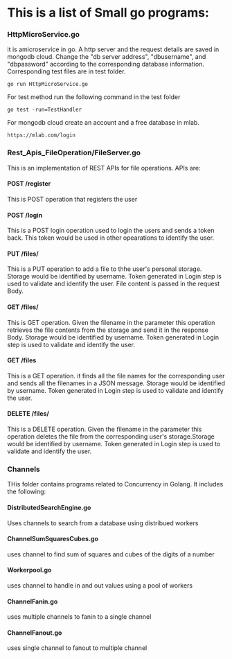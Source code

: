 # This is a list of Small go programs: 


 ### HttpMicroService.go 
  it is amicroservice in go.
  A http server and the request details are saved in mongodb cloud. 
  Change the "db server address", "dbusername", and "dbpassword" according to the corresponding database information.
  Corresponding test files are in test folder.
  
  ```
  go run HttpMicroService.go  
  ```
  For test method run the following command in the test folder
  
  ```
  go test -run=TestHandler
  ```
 For mongodb cloud create an account and a free database in mlab.
 
 ```
 https://mlab.com/login
 ```
 
 ### Rest_Apis_FileOperation/FileServer.go
  This is an implementation of REST APIs for file operations.
  APIs are:
  #### POST /register
   This is POST operation that registers the user
  #### POST /login
   This is a POST login operation used to login the users and sends a token back. This token would be used in other opearations to          identify the user.
  #### PUT /files/<filename>
   This is a PUT operation to add a file to thhe user's personal storage. Storage would be identified by username. Token generated in      Login step is used to validate and identify the user. File content is passed in the request Body.
  #### GET /files/<filename>
   This is GET operation. Given the filename in the parameter this operation retrieves the file contents from the storage and send it in    the response Body. Storage would be identified by username. Token generated in Login step is used to validate and identify the          user. 
  #### GET /files
   This is a GET operation. it finds all the file names for the corresponding user and sends all the filenames in a JSON message.          Storage would be identified by username. Token generated in Login step is used to validate and identify the user. 
  #### DELETE /files/<filename>
   This is a DELETE operation. Given the filename in the parameter this operation deletes the file from the corresponding user's            storage.Storage would be identified by username. Token generated in Login step is used to validate and identify the user.
 
 ### Channels
  THis folder contains programs related to Concurrency in Golang. It includes the following:
  #### DistributedSearchEngine.go
  Uses channels to search from a database using distribued workers
  #### ChannelSumSquaresCubes.go
  uses channel to find sum of squares and cubes of the digits of a number
  #### Workerpool.go
  uses channel to handle in and out values using a pool of workers
  #### ChannelFanin.go
  uses multiple channels to fanin to a single channel
  #### ChannelFanout.go
  uses single channel to fanout to multiple channel
